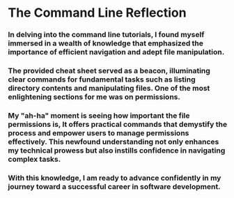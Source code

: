 # The Command Line Reflection

### In delving into the command line tutorials, I found myself immersed in a wealth of knowledge that emphasized the importance of efficient navigation and adept file manipulation. 
### The provided cheat sheet served as a beacon, illuminating clear commands for fundamental tasks such as listing directory contents and manipulating files. One of the most enlightening sections for me was on permissions. 
### My "ah-ha" moment is seeing how important the file permissions is, It offers practical commands that demystify the process and empower users to manage permissions effectively. This newfound understanding not only enhances my technical prowess but also instills confidence in navigating complex tasks. 

### With this knowledge, I am ready to advance confidently in my journey toward a successful career in software development.